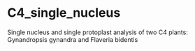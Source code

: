 # C4_single_nucleus
Single nucleus and single protoplast analysis of two C4 plants: Gynandropsis gynandra and Flaveria bidentis
